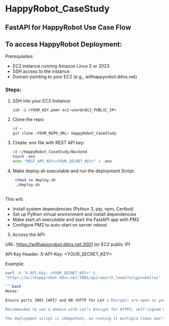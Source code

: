 # HappyRobot_CaseStudy

## FastAPI for HappyRobot Use Case Flow

## To access HappyRobot Deployment:

Prerequisites:
  - EC2 instance running Amazon Linux 2 or 2023
  - SSH access to the instance
  - Domain pointing to your EC2 (e.g., willhappyrobot.ddns.net)

### Steps:

1. SSH into your EC2 Instance:

    `ssh -i <YOUR_KEY.pem> ec2-user@<EC2_PUBLIC_IP>`
   
2. Clone the repo:

    ```bash
    cd ~
    git clone <YOUR_REPO_URL> HappyRobot_CaseStudy
   
3. Create .env file with REST API key:
   
   ```bash
   cd ~/HappyRobot_CaseStudy/Backend
   touch .env
   echo "REST_API_KEY=<YOUR_SECRET_KEY>" > .env

4. Make deploy.sh executable and run the deployment Script:
   ```bash
    chmod +x deploy.sh
    ./deploy.sh
  
  This will:
  
  - Install system dependencies (Python 3, pip, npm, Certbot)
  - Set up Python virtual environment and install dependencies
  - Make start.sh executable and start the FastAPI app with PM2
  - Configure PM2 to auto-start on server reboot

5. Access the API:
   
  URL: https://willhappyrobot.ddns.net:3001 (or EC2 public IP)

  API Key Header: X-API-Key: <YOUR_SECRET_KEY>

  Example:

  ```bash
  curl -H "X-API-Key: <YOUR_SECRET_KEY>" \
  "https://willhappyrobot.ddns.net:3001/api/search_loads?origin=Dallas"

```bash
Notes:

  Ensure ports 3001 (API) and 80 (HTTP for Let's Encrypt) are open in your EC2 security group.
  
  Recommended to use a domain with Let’s Encrypt for HTTPS; self-signed certificates are suitable   for testing only.
  
  The deployment script is idempotent, so running it multiple times won’t break your app.

